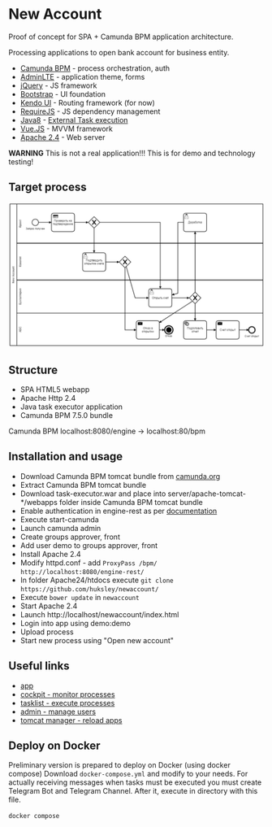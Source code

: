 # New Account

Proof of concept for SPA + Camunda BPM application architecture.

Processing applications to open bank account for business entity.

  * [Camunda BPM](https://camunda.org/) - process orchestration, auth
  * [AdminLTE](https://almsaeedstudio.com/themes/AdminLTE/index2.html) - application theme, forms
  * [jQuery](https://jquery.com/) - JS framework
  * [Bootstrap](http://getbootstrap.com/) - UI foundation
  * [Kendo UI](http://www.telerik.com/kendo-ui/open-source-core) - Routing framework (for now)
  * [RequireJS](http://requirejs.org/) - JS dependency management
  * [Java8](http://www.oracle.com/technetwork/java/javase/downloads/index.html) - [External Task execution](https://docs.camunda.org/manual/7.4/user-guide/process-engine/external-tasks/)
  * [Vue.JS](https://vuejs.org/v2/guide/) - MVVM framework
  * [Apache 2.4](http://httpd.apache.org/) - Web server
  
**WARNING** This is not a real application!!! This is for demo and technology testing!

## Target process

![Image of process](process/newaccount.png)

## Structure

  * SPA HTML5 webapp
  * Apache Http 2.4
  * Java task executor application
  * Camunda BPM 7.5.0 bundle
  
Camunda BPM localhost:8080/engine -> localhost:80/bpm

## Installation and usage

  * Download Camunda BPM tomcat bundle from [camunda.org](https://camunda.org/download/)
  * Extract Camunda BPM tomcat bundle 
  * Download task-executor.war and place into server/apache-tomcat-*/webapps folder inside Camunda BPM tomcat bundle
  * Enable authentication in engine-rest as per [documentation](https://docs.camunda.org/manual/7.5/reference/rest/overview/authentication/)
  * Execute start-camunda
  * Launch camunda admin
  * Create groups approver, front
  * Add user demo to groups approver, front
  * Install Apache 2.4
  * Modify httpd.conf - add ``ProxyPass /bpm/ http://localhost:8080/engine-rest/``
  * In folder Apache24/htdocs execute ``git clone https://github.com/huksley/newaccount/``
  * Execute ``bower update`` in ``newaccount``
  * Start Apache 2.4
  * Launch http://localhost/newaccount/index.html
  * Login into app using demo:demo
  * Upload process
  * Start new process using "Open new account"
  
## Useful links

  * [app](http://localhost/newaccount/index.html)
  * [cockpit - monitor processes](http://localhost:8080/camunda/app/cockpit/)
  * [tasklist - execute processes](http://localhost:8080/camunda/app/tasklist/)
  * [admin - manage users](http://localhost:8080/camunda/app/admin/)
  * [tomcat manager - reload apps](http://localhost:8080/manager/html)
  
## Deploy on Docker

Preliminary version is prepared to deploy on Docker (using docker compose)
Download ``docker-compose.yml`` and modify to your needs.
For actually receiving messages when tasks must be executed you must create Telegram Bot and Telegram Channel.
After it, execute in directory with this file.

``docker compose``

